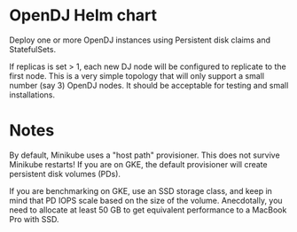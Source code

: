 # OpenDJ Helm chart

Deploy one or more OpenDJ instances using Persistent disk claims
and StatefulSets. 

If replicas is set > 1, each new DJ node will be configured 
to replicate to the first node.  This is a very simple topology
that will only support a small number (say 3) OpenDJ nodes. It
should be acceptable for testing and small installations. 

# Notes

By default, Minikube
uses a "host path" provisioner. This does not survive Minikube 
restarts! If you are on GKE, the default provisioner will create
persistent disk volumes (PDs). 

If you are benchmarking on GKE, use an SSD storage class,
and keep in mind that PD IOPS scale based on the size of the volume.
Anecdotally, you need to allocate at least 50 GB to get equivalent
performance to a MacBook Pro with SSD.


